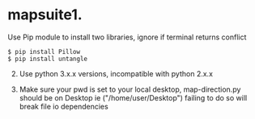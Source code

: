 # mapsuite1. 

Use Pip module to install two libraries, ignore if terminal returns conflict
	
	$ pip install Pillow
	$ pip install untangle

2. Use python 3.x.x versions, incompatible with python 2.x.x

3. Make sure your pwd is set to your local desktop, map-direction.py should be on Desktop
	ie ("/home/user/Desktop")
	failing to do so will break file io dependencies
